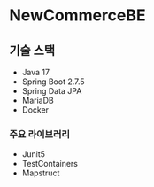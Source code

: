 # NewCommerceBE

## 기술 스택

* Java 17
* Spring Boot 2.7.5
* Spring Data JPA
* MariaDB
* Docker

### 주요 라이브러리
* Junit5
* TestContainers
* Mapstruct
